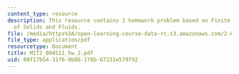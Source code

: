 ```yaml
---
content_type: resource
description: This resource contains 1 homework problem based on Finite Element Analysis
  of Solids and Fluids.
file: /media/https%3A/open-learning-course-data-rc.s3.amazonaws.com/2-094-finite-element-analysis-of-solids-and-fluids-ii-spring-2011/88f17b5431f69b86178b67231e579f92_MIT2_094S11_hw_2.pdf
file_type: application/pdf
resourcetype: Document
title: MIT2_094S11_hw_2.pdf
uid: 88f17b54-31f6-9b86-178b-67231e579f92
---
```

